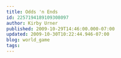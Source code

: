 ```yaml
---
title: Odds 'n Ends
id: 2257194189109308097
author: Kirby Urner
published: 2009-10-29T14:46:00.000-07:00
updated: 2009-10-30T10:22:44.946-07:00
blog: world_game
tags: 
---
```



